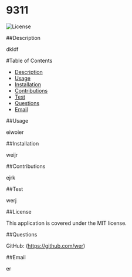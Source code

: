 # 9311

 ![License](https://img.shields.io/badge/License-MIT-brightgreen)


##Description

dkldf

 #Table of Contents

* [Description](#description)
* [Usage](#usage)
* [Installation](#installation)
* [Contributions](#contributions)
* [Test](#test)
* [Questions](#questions)
* [Email](#email)


##Usage

 eiwoier


##Installation

 weijr


##Contributions

ejrk


##Test

werj

##License

This application is covered under the MIT license.


##Questions

GitHub: (https://github.com/wer)


##Email

er
